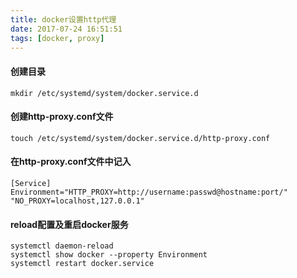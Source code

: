 ```yaml
---
title: docker设置http代理
date: 2017-07-24 16:51:51
tags: [docker, proxy]
---
```

#### 创建目录
```
mkdir /etc/systemd/system/docker.service.d
```

#### 创建http-proxy.conf文件
```
touch /etc/systemd/system/docker.service.d/http-proxy.conf
```

#### 在http-proxy.conf文件中记入

```
[Service]
Environment="HTTP_PROXY=http://username:passwd@hostname:port/" "NO_PROXY=localhost,127.0.0.1"
```

#### reload配置及重启docker服务
```
systemctl daemon-reload
systemctl show docker --property Environment
systemctl restart docker.service
```
